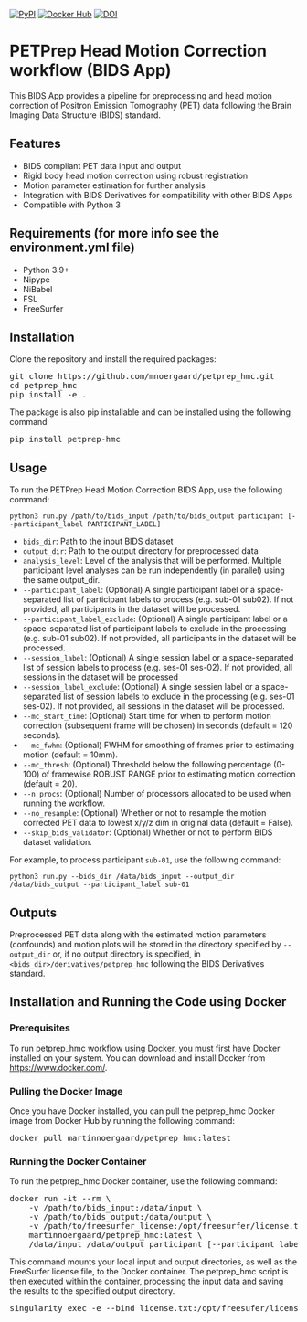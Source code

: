 [![PyPI](https://img.shields.io/pypi/v/petprep-hmc)](https://pypi.org/project/petprep-hmc/0.0.8/) [![Docker Hub](https://img.shields.io/docker/automated/martinnoergaard/petprep_hmc)](https://hub.docker.com/r/martinnoergaard/petprep_hmc) [![DOI](https://zenodo.org/badge/DOI/10.5281/zenodo.14168647.svg)](https://doi.org/10.5281/zenodo.14168647)


# PETPrep Head Motion Correction workflow (BIDS App)
This BIDS App provides a pipeline for preprocessing and head motion correction of Positron Emission Tomography (PET) data following the Brain Imaging Data Structure (BIDS) standard.

## Features

- BIDS compliant PET data input and output
- Rigid body head motion correction using robust registration
- Motion parameter estimation for further analysis
- Integration with BIDS Derivatives for compatibility with other BIDS Apps
- Compatible with Python 3

## Requirements (for more info see the environment.yml file)

- Python 3.9+
- Nipype
- NiBabel
- FSL
- FreeSurfer

## Installation

Clone the repository and install the required packages:

<pre>
git clone https://github.com/mnoergaard/petprep_hmc.git
cd petprep_hmc
pip install -e .
</pre>

The package is also pip installable and can be installed using the following command

<pre>
pip install petprep-hmc
</pre>

## Usage

To run the PETPrep Head Motion Correction BIDS App, use the following command:

`python3 run.py /path/to/bids_input /path/to/bids_output participant [--participant_label PARTICIPANT_LABEL]`

- `bids_dir`: Path to the input BIDS dataset
- `output_dir`: Path to the output directory for preprocessed data
- `analysis_level`: Level of the analysis that will be performed. Multiple participant level analyses can be run independently (in parallel) using the same output_dir.
- `--participant_label`: (Optional) A single participant label or a space-separated list of participant labels to process (e.g. sub-01 sub02). If not provided, all participants in the dataset will be processed.
- `--participant_label_exclude`: (Optional) A single participant label or a space-separated list of participant labels to exclude in the processing (e.g. sub-01 sub02). If not provided, all participants in the dataset will be processed.
- `--session_label`: (Optional) A single session label or a space-separated list of session labels to process (e.g. ses-01 ses-02). If not provided, all sessions in the dataset will 
be processed
- `--session_label_exclude`: (Optional) A single sessien label or a space-separated list of session labels to exclude in the processing (e.g. ses-01 ses-02). If not provided, all sessions in the dataset will be processed.
- `--mc_start_time`: (Optional) Start time for when to perform motion correction (subsequent frame will be chosen) in seconds (default = 120 seconds).
- `--mc_fwhm`: (Optional) FWHM for smoothing of frames prior to estimating motion (default = 10mm).
- `--mc_thresh`: (Optional) Threshold below the following percentage (0-100) of framewise ROBUST RANGE prior to estimating motion correction (default = 20).
- `--n_procs`: (Optional) Number of processors allocated to be used when running the workflow.
- `--no_resample`: (Optional) Whether or not to resample the motion corrected PET data to lowest x/y/z dim in original data (default = False). 
- `--skip_bids_validator`: (Optional) Whether or not to perform BIDS dataset validation.

For example, to process participant `sub-01`, use the following command:

`python3 run.py --bids_dir /data/bids_input --output_dir /data/bids_output --participant_label sub-01`

## Outputs

Preprocessed PET data along with the estimated motion parameters (confounds) and motion plots will be stored in the directory specified by `--output_dir` or, if no output directory is specified, in `<bids_dir>/derivatives/petprep_hmc` following the BIDS Derivatives standard. 

## Installation and Running the Code using Docker

### Prerequisites
To run petprep_hmc workflow using Docker, you must first have Docker installed on your system. You can download and install Docker from https://www.docker.com/.

### Pulling the Docker Image
Once you have Docker installed, you can pull the petprep_hmc Docker image from Docker Hub by running the following command:

<pre>
docker pull martinnoergaard/petprep_hmc:latest
</pre>

### Running the Docker Container
To run the petprep_hmc Docker container, use the following command:

<pre>
docker run -it --rm \
    -v /path/to/bids_input:/data/input \
    -v /path/to/bids_output:/data/output \
    -v /path/to/freesurfer_license:/opt/freesurfer/license.txt \
    martinnoergaard/petprep_hmc:latest \
    /data/input /data/output participant [--participant_label PARTICIPANT_LABEL]
</pre>

This command mounts your local input and output directories, as well as the FreeSurfer license file, to the Docker container. The petprep_hmc script is then executed within the container, processing the input data and saving the results to the specified output directory.

<pre>
singularity exec -e --bind license.txt:/opt/freesufer/license.txt docker://martinnoergaard/petprep_hmc:latest python3 /opt/petprep_hmc/run.py
</pre

## Support

For questions or bug reports, please open an issue on the GitHub repository.

## License

This BIDS App is released under the Apache 2.0 license. Please see the `Apache 2.0 license` file for more details.
